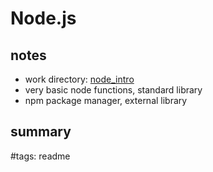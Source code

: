 # Node.js

## notes

- work directory: [node_intro](../node_intro/)
- very basic node functions, standard library
- npm package manager, external library

## summary

#tags: readme